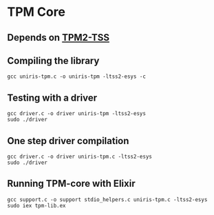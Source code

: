 # TPM Core
## Depends on [TPM2-TSS](https://github.com/tpm2-software/tpm2-tss)

## Compiling the library
```console
gcc uniris-tpm.c -o uniris-tpm -ltss2-esys -c
```

## Testing with a driver
```console
gcc driver.c -o driver uniris-tpm -ltss2-esys
sudo ./driver
```

## One step driver compilation
```console
gcc driver.c -o driver uniris-tpm.c -ltss2-esys
sudo ./driver
```

## Running TPM-core with Elixir
```console
gcc support.c -o support stdio_helpers.c uniris-tpm.c -ltss2-esys
sudo iex tpm-lib.ex 
```
